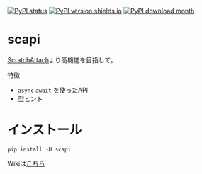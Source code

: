 [![PyPI status](https://img.shields.io/pypi/status/scapi.svg)](https://pypi.python.org/pypi/scapi/)
[![PyPI version shields.io](https://img.shields.io/pypi/v/scapi.svg)](https://pypi.python.org/pypi/scapi/)
[![PyPI download month](https://img.shields.io/pypi/dm/scapi.svg)](https://pypi.python.org/pypi/scapi/)


# scapi
[ScratchAttach](https://github.com/TimMcCool/scratchattach )より高機能を目指して。

特徴
- `async` `await` を使ったAPI
- 型ヒント

# インストール
`pip install -U scapi`

Wikiは[こちら](https://github.com/kakeruzoku/scapi/wiki )